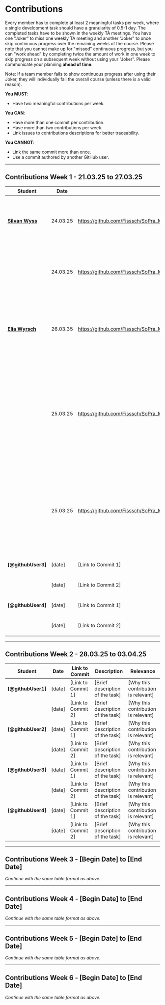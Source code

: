 # Contributions

Every member has to complete at least 2 meaningful tasks per week, where a
single development task should have a granularity of 0.5-1 day. The completed
tasks have to be shown in the weekly TA meetings. You have one "Joker" to miss
one weekly TA meeting and another "Joker" to once skip continuous progress over
the remaining weeks of the course. Please note that you cannot make up for
"missed" continuous progress, but you can "work ahead" by completing twice the
amount of work in one week to skip progress on a subsequent week without using
your "Joker". Please communicate your planning **ahead of time**.

Note: If a team member fails to show continuous progress after using their
Joker, they will individually fail the overall course (unless there is a valid
reason).

**You MUST**:

- Have two meaningful contributions per week.

**You CAN**:

- Have more than one commit per contribution.
- Have more than two contributions per week.
- Link issues to contributions descriptions for better traceability.

**You CANNOT**:

- Link the same commit more than once.
- Use a commit authored by another GitHub user.

---

## Contributions Week 1 - 21.03.25 to 27.03.25

| **Student** | **Date** | **Link to Commit** | **Description** | **Relevance** |
| ----------- | -------- | -------------------| --------------- | ------------- |
| **[Silvan Wyss](https://github.com/Fisssch)**    | 24.03.25 | https://github.com/Fisssch/SoPra_MG_Client/commit/c29a64b4f731641cc9d0947e52e20edb5d1ffb48 | Implemented websockets & ability to switch game mode | Websockets are needed for most of our game & we want ability to switch game mode |
|                    | 24.03.25 | https://github.com/Fisssch/SoPra_MG_Server/commit/3d2b879523fbbc4bacdc8776c8d3fc0207991cf5 | Implemented websockets & ability to switch game mode | Websockets are needed for most of our game & we want ability to switch game mode |
| **[Elia Wyrsch ](https://github.com/eliawy)** | 26.03.35   | https://github.com/Fisssch/SoPra_MG_Client/commit/d56b3ded67c0d9067938198841f148c2ecc0dbfc | Implemented Logout functionality| Deleting the token ensures that only logged in users can use the functionality of the game.  |
|                    | 25.03.25   | https://github.com/Fisssch/SoPra_MG_Client/commit/a237301534b440b35154e31cccde5b51aafdea20 | Added the login / registration functionality as well as the starting page and a main page  | Login and register is needed to be able to play the game. The other two pages are important to navigate and will later offer possibilities to join lobbies or change the user data. |
                      | 25.03.25   | https://github.com/Fisssch/SoPra_MG_Client/commit/29a8e819f500047ae64f24763046b7f1b6028624 | Added the possibility to get an overview over all users and look | Can look up if other users are online and offline which might be important for the user to decide if he wants to play a new round or not. | 
| **[@githubUser3]** | [date]   | [Link to Commit 1] | [Brief description of the task] | [Why this contribution is relevant] |
|                    | [date]   | [Link to Commit 2] | [Brief description of the task] | [Why this contribution is relevant] |
| **[@githubUser4]** | [date]   | [Link to Commit 1] | [Brief description of the task] | [Why this contribution is relevant] |
|                    | [date]   | [Link to Commit 2] | [Brief description of the task] | [Why this contribution is relevant] |

---

## Contributions Week 2 - 28.03.25 to 03.04.25

| **Student**        | **Date** | **Link to Commit** | **Description**                 | **Relevance**                       |
| ------------------ | -------- | ------------------ | ------------------------------- | ----------------------------------- |
| **[@githubUser1]** | [date]   | [Link to Commit 1] | [Brief description of the task] | [Why this contribution is relevant] |
|                    | [date]   | [Link to Commit 2] | [Brief description of the task] | [Why this contribution is relevant] |
| **[@githubUser2]** | [date]   | [Link to Commit 1] | [Brief description of the task] | [Why this contribution is relevant] |
|                    | [date]   | [Link to Commit 2] | [Brief description of the task] | [Why this contribution is relevant] |
| **[@githubUser3]** | [date]   | [Link to Commit 1] | [Brief description of the task] | [Why this contribution is relevant] |
|                    | [date]   | [Link to Commit 2] | [Brief description of the task] | [Why this contribution is relevant] |
| **[@githubUser4]** | [date]   | [Link to Commit 1] | [Brief description of the task] | [Why this contribution is relevant] |
|                    | [date]   | [Link to Commit 2] | [Brief description of the task] | [Why this contribution is relevant] |

---

## Contributions Week 3 - [Begin Date] to [End Date]

_Continue with the same table format as above._

---

## Contributions Week 4 - [Begin Date] to [End Date]

_Continue with the same table format as above._

---

## Contributions Week 5 - [Begin Date] to [End Date]

_Continue with the same table format as above._

---

## Contributions Week 6 - [Begin Date] to [End Date]

_Continue with the same table format as above._

